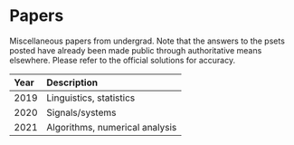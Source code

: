 # Papers

Miscellaneous papers from undergrad. Note that the answers to the psets posted have already been made public through authoritative means elsewhere. Please refer to the official solutions for accuracy.

| Year | Description |
|:-------|:--------------|
|2019|Linguistics, statistics|
|2020|Signals/systems|
|2021|Algorithms, numerical analysis|
